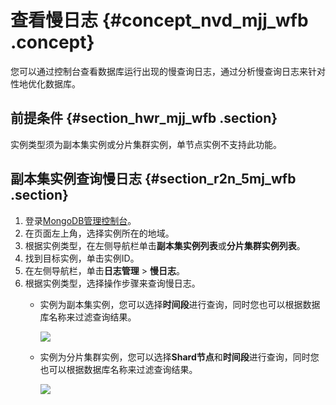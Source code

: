 # 查看慢日志 {#concept_nvd_mjj_wfb .concept}

您可以通过控制台查看数据库运行出现的慢查询日志，通过分析慢查询日志来针对性地优化数据库。

## 前提条件 {#section_hwr_mjj_wfb .section}

实例类型须为副本集实例或分片集群实例，单节点实例不支持此功能。

## 副本集实例查询慢日志 {#section_r2n_5mj_wfb .section}

1.  登录[MongoDB管理控制台](https://mongodb.console.aliyun.com/#/mongodb/list)。
2.  在页面左上角，选择实例所在的地域。
3.  根据实例类型，在左侧导航栏单击**副本集实例列表**或**分片集群实例列表**。
4.  找到目标实例，单击实例ID。
5.  在左侧导航栏，单击**日志管理** \> **慢日志**。
6.  根据实例类型，选择操作步骤来查询慢日志。
    -   实例为副本集实例，您可以选择**时间段**进行查询，同时您也可以根据数据库名称来过滤查询结果。

        ![](http://static-aliyun-doc.oss-cn-hangzhou.aliyuncs.com/assets/img/64701/154777489232678_zh-CN.png)

    -   实例为分片集群实例，您可以选择**Shard节点**和**时间段**进行查询，同时您也可以根据数据库名称来过滤查询结果。

        ![](http://static-aliyun-doc.oss-cn-hangzhou.aliyuncs.com/assets/img/64701/154777489232679_zh-CN.png)


